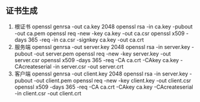 ## 证书生成
1. 根证书
   openssl genrsa -out ca.key 2048
   openssl rsa -in ca.key -pubout -out ca.pem
   openssl req -new -key ca.key -out ca.csr
   openssl x509 -days 365 -req -in ca.csr -signkey ca.key -out ca.crt
2. 服务端
   openssl genrsa -out server.key 2048
   openssl rsa -in server.key -pubout -out server.pem
   openssl req -new -key server.key -out server.csr
   openssl x509 -days 365 -req -CA ca.crt -CAkey ca.key -CAcreateserial -in server.csr -out server.crt
3. 客户端
   openssl genrsa -out client.key 2048
   openssl rsa -in server.key -pubout -out client.pem
   openssl req -new -key client.key -out client.csr
   openssl x509 -days 365 -req -CA ca.crt -CAkey ca.key -CAcreateserial -in client.csr -out client.crt
   